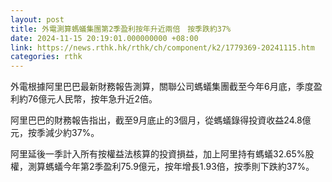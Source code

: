 ```yaml
---
layout: post
title: 外電測算螞蟻集團第2季盈利按年升近兩倍　按季跌約37%
date: 2024-11-15 20:19:01.000000000 +08:00
link: https://news.rthk.hk/rthk/ch/component/k2/1779369-20241115.htm
categories: rthk
---
```


外電根據阿里巴巴最新財務報告測算，關聯公司螞蟻集團截至今年6月底，季度盈利約76億元人民幣，按年急升近2倍。

阿里巴巴的財務報告指出，截至9月底止的3個月，從螞蟻錄得投資收益24.8億元，按季減少約37%。

阿里延後一季計入所有按權益法核算的投資損益，加上阿里持有螞蟻32.65%股權，測算螞蟻今年第2季盈利75.9億元，按年增長1.93倍，按季則下跌約37%。
